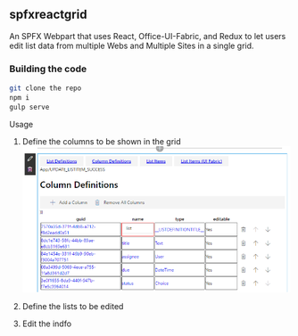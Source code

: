 ## spfxreactgrid

An SPFX Webpart that uses React, Office-UI-Fabric, and Redux to let users edit list data from multiple Webs and Multiple Sites in a single grid.

### Building the code

```bash
git clone the repo
npm i
gulp serve
```

Usage

1. Define the columns to be shown in the grid
![alt tag](.//src/images/columnDefinitions.PNG)

2. Define the lists to be edited

3. Edit the indfo


